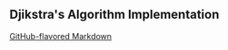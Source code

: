 ## Djikstra's Algorithm Implementation
[GitHub-flavored Markdown](https://guides.github.com/features/mastering-markdown/)
